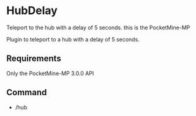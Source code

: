 # HubDelay
Teleport to the hub with a delay of 5 seconds. this is the PocketMine-MP 

Plugin to teleport to a hub with a delay of 5 seconds.

## Requirements
Only the PocketMine-MP 3.0.0 API

## Command
- /hub
